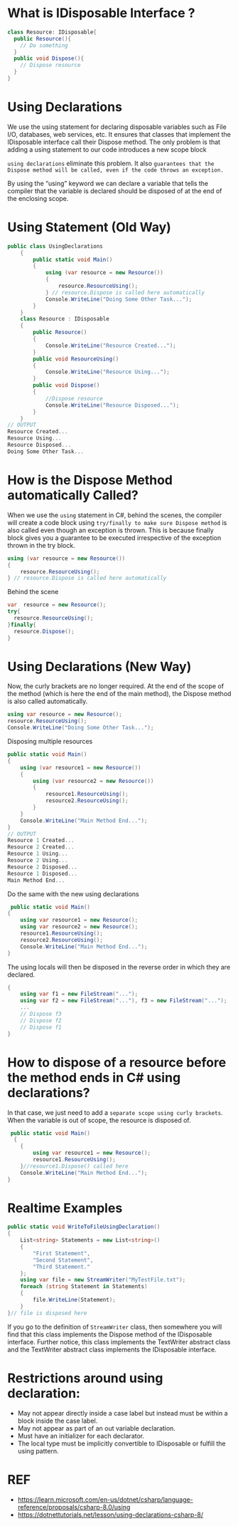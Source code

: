 # What is IDisposable Interface ?
```c#
class Resource: IDisposable{
  public Resource(){
    // Do something
  }
  public void Dispose(){
    // Dispose resource
  }
}
```
# Using Declarations 
We use the using statement for declaring disposable variables such as File I/O, databases, web services, etc. It ensures that classes that implement the IDisposable interface call their Dispose method. The only problem is that adding a using statement to our code introduces a new scope block

`using declarations` eliminate this problem. It also `guarantees that the Dispose method will be called, even if the code throws an exception.`

By using the “using” keyword we can declare a variable that tells the compiler that the variable is declared should be disposed of at the end of the enclosing scope.

# Using Statement (Old Way) 
```c#
public class UsingDeclarations
    {
        public static void Main()
        {
            using (var resource = new Resource())
            {
                resource.ResourceUsing();
            } // resource.Dispose is called here automatically
            Console.WriteLine("Doing Some Other Task...");
        }
    }
    class Resource : IDisposable
    {
        public Resource()
        {
            Console.WriteLine("Resource Created...");
        }
        public void ResourceUsing()
        {
            Console.WriteLine("Resource Using...");
        }
        public void Dispose()
        {
            //Dispose resource
            Console.WriteLine("Resource Disposed...");
        }
    }
// OUTPUT
Resource Created...
Resource Using...
Resource Disposed...
Doing Some Other Task...
```

# How is the Dispose Method automatically Called?
When we use the `using` statement in C#, behind the scenes, the compiler will create a code block using `try/finally to make sure Dispose method` is also called even though an exception is thrown. This is because finally block gives you a guarantee to be executed irrespective of the exception thrown in the try block.

```c#
using (var resource = new Resource())
{
    resource.ResourceUsing();
} // resource.Dispose is called here automatically
```
Behind the scene
```c#
var  resource = new Resource();
try{
  resource.ResourceUsing();
}finally{
  resource.Dispose();
}
```

# Using Declarations (New Way)
Now, the curly brackets are no longer required. At the end of the scope of the method (which is here the end of the main method), the Dispose method is also called automatically. 
```c#
using var resource = new Resource();
resource.ResourceUsing();
Console.WriteLine("Doing Some Other Task...");
```
Disposing multiple resources
```c#
public static void Main()
{
    using (var resource1 = new Resource())
    {
        using (var resource2 = new Resource())
        {
            resource1.ResourceUsing();
            resource2.ResourceUsing();
        }
    }
    Console.WriteLine("Main Method End...");
}
// OUTPUT
Resource 1 Created...
Resource 2 Created...
Resource 1 Using...
Resource 2 Using...
Resource 2 Disposed...
Resource 1 Disposed...
Main Method End...
```
Do the same with the new using declarations
```c#
 public static void Main()
{
    using var resource1 = new Resource();
    using var resource2 = new Resource();
    resource1.ResourceUsing();
    resource2.ResourceUsing();
    Console.WriteLine("Main Method End...");
}
```
The using locals will then be disposed in the reverse order in which they are declared.
```c#
{ 
    using var f1 = new FileStream("...");
    using var f2 = new FileStream("..."), f3 = new FileStream("...");
    ...
    // Dispose f3
    // Dispose f2 
    // Dispose f1
}
```
# How to dispose of a resource before the method ends in C# using declarations?
In that case, we just need to add a `separate scope using curly brackets`. When the variable is out of scope, the resource is disposed of. 
```c#
 public static void Main()
  {
    {
        using var resource1 = new Resource();
        resource1.ResourceUsing();
    }//resource1.Dispose() called here
    Console.WriteLine("Main Method End...");
}
```
# Realtime Examples
```c#
public static void WriteToFileUsingDeclaration()
{
    List<string> Statements = new List<string>()
    {
        "First Statement",
        "Second Statement",
        "Third Statement."
    };
    using var file = new StreamWriter("MyTestFile.txt");
    foreach (string Statement in Statements)
    {
        file.WriteLine(Statement);
    }
}// file is disposed here
```
If you go to the definition of `StreamWriter` class, then somewhere you will find that this class implements the Dispose method of the IDisposable interface. Further notice, this class implements the TextWriter abstract class and the TextWriter abstract class implements the IDisposable interface.

# Restrictions around using declaration:
- May not appear directly inside a case label but instead must be within a block inside the case label.
- May not appear as part of an out variable declaration.
- Must have an initializer for each declarator.
- The local type must be implicitly convertible to IDisposable or fulfill the using pattern.

# REF
- https://learn.microsoft.com/en-us/dotnet/csharp/language-reference/proposals/csharp-8.0/using
- https://dotnettutorials.net/lesson/using-declarations-csharp-8/